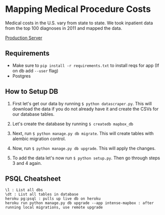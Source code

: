 # Mapping Medical Procedure Costs

Medical costs in the U.S. vary from state to state. We took inpatient data from the top 100 diagnoses in 2011 and mapped the data.

[Production Server](http://intense-mapbox.herokuapp.com)


## Requirements

* Make sure to `pip install -r requirements.txt` to install reqs for app (If on db add `--user` flag)
* Postgres


## How to Setup DB

1. First let's get our data by running `$ python datascraper.py`. This will download the data if you do not 
already have it and create the CSVs for our database tables. 

2. Let's create the database by running `$ createdb mapbox_db` 

3. Next, run `$ python manage.py db migrate`. This will create tables with alembic migration control.

4. Now, run `$ python manage.py db upgrade`. This will apply the changes.

5. To add the data let's now run `$ python setup.py`. Then go through steps 3 and 4 again.


## PSQL Cheatsheet

```
\l : List all dbs
\dt : List all tables in database
heroku pg:psql : pulls up live db on heroku
heroku run python manage.py db upgrade --app intense-mapbox : after running local migrations, use remote upgrade

```